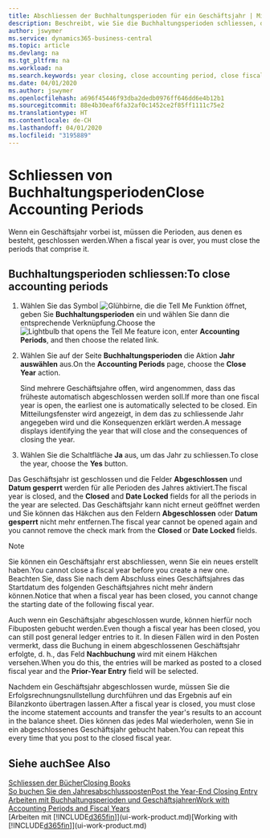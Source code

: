 ```yaml
---
title: Abschliessen der Buchhaltungsperioden für ein Geschäftsjahr | Microsoft Docs
description: Beschreibt, wie Sie die Buchhaltungsperioden schliessen, die das Geschäftsjahr ausmachen.
author: jswymer
ms.service: dynamics365-business-central
ms.topic: article
ms.devlang: na
ms.tgt_pltfrm: na
ms.workload: na
ms.search.keywords: year closing, close accounting period, close fiscal year, bank account detailed trial balance
ms.date: 04/01/2020
ms.author: jswymer
ms.openlocfilehash: a696f45446f93dba2dedb0976ff646dd6e4b12b1
ms.sourcegitcommit: 88e4b30eaf6fa32af0c1452ce2f85ff1111c75e2
ms.translationtype: HT
ms.contentlocale: de-CH
ms.lasthandoff: 04/01/2020
ms.locfileid: "3195889"
---
```

# <a name="close-accounting-periods"></a><span data-ttu-id="e8886-103">Schliessen von Buchhaltungsperioden</span><span class="sxs-lookup"><span data-stu-id="e8886-103">Close Accounting Periods</span></span>
<span data-ttu-id="e8886-104">Wenn ein Geschäftsjahr vorbei ist, müssen die Perioden, aus denen es besteht, geschlossen werden.</span><span class="sxs-lookup"><span data-stu-id="e8886-104">When a fiscal year is over, you must close the periods that comprise it.</span></span>

## <a name="to-close-accounting-periods"></a><span data-ttu-id="e8886-105">Buchhaltungsperioden schliessen:</span><span class="sxs-lookup"><span data-stu-id="e8886-105">To close accounting periods</span></span>
1. <span data-ttu-id="e8886-106">Wählen Sie das Symbol ![Glühbirne, die die Tell Me Funktion öffnet](media/ui-search/search_small.png "Tell Me-Funktion"), geben Sie **Buchhaltungsperioden** ein und wählen Sie dann die entsprechende Verknüpfung.</span><span class="sxs-lookup"><span data-stu-id="e8886-106">Choose the ![Lightbulb that opens the Tell Me feature](media/ui-search/search_small.png "Tell me what you want to do") icon, enter **Accounting Periods**, and then choose the related link.</span></span>
2. <span data-ttu-id="e8886-107">Wählen Sie auf der Seite **Buchhaltungsperioden** die Aktion **Jahr auswählen** aus.</span><span class="sxs-lookup"><span data-stu-id="e8886-107">On the **Accounting Periods** page, choose the **Close Year** action.</span></span>

    <span data-ttu-id="e8886-108">Sind mehrere Geschäftsjahre offen, wird angenommen, dass das früheste automatisch abgeschlossen werden soll.</span><span class="sxs-lookup"><span data-stu-id="e8886-108">If more than one fiscal year is open, the earliest one is automatically selected to be closed.</span></span> <span data-ttu-id="e8886-109">Ein Mitteilungsfenster wird angezeigt, in dem das zu schliessende Jahr angegeben wird und die Konsequenzen erklärt werden.</span><span class="sxs-lookup"><span data-stu-id="e8886-109">A message displays identifying the year that will close and the consequences of closing the year.</span></span>
3. <span data-ttu-id="e8886-110">Wählen Sie die Schaltfläche **Ja** aus, um das Jahr zu schliessen.</span><span class="sxs-lookup"><span data-stu-id="e8886-110">To close the year, choose the **Yes** button.</span></span>

<span data-ttu-id="e8886-111">Das Geschäftsjahr ist geschlossen und die Felder **Abgeschlossen** und **Datum gesperrt** werden für alle Perioden des Jahres aktiviert.</span><span class="sxs-lookup"><span data-stu-id="e8886-111">The fiscal year is closed, and the **Closed** and **Date Locked** fields for all the periods in the year are selected.</span></span> <span data-ttu-id="e8886-112">Das Geschäftsjahr kann nicht erneut geöffnet werden und Sie können das Häkchen aus den Feldern **Abgeschlossen** oder **Datum gesperrt** nicht mehr entfernen.</span><span class="sxs-lookup"><span data-stu-id="e8886-112">The fiscal year cannot be opened again and you cannot remove the check mark from the **Closed** or **Date Locked** fields.</span></span>

> [!NOTE]  
>   <span data-ttu-id="e8886-113">Sie können ein Geschäftsjahr erst abschliessen, wenn Sie ein neues erstellt haben.</span><span class="sxs-lookup"><span data-stu-id="e8886-113">You cannot close a fiscal year before you create a new one.</span></span> <span data-ttu-id="e8886-114">Beachten Sie, dass Sie nach dem Abschluss eines Geschäftsjahres das Startdatum des folgenden Geschäftsjahres nicht mehr ändern können.</span><span class="sxs-lookup"><span data-stu-id="e8886-114">Notice that when a fiscal year has been closed, you cannot change the starting date of the following fiscal year.</span></span>

<span data-ttu-id="e8886-115">Auch wenn ein Geschäftsjahr abgeschlossen wurde, können hierfür noch Fibuposten gebucht werden.</span><span class="sxs-lookup"><span data-stu-id="e8886-115">Even though a fiscal year has been closed, you can still post general ledger entries to it.</span></span> <span data-ttu-id="e8886-116">In diesen Fällen wird in den Posten vermerkt, dass die Buchung in einem abgeschlossenen Geschäftsjahr erfolgte, d. h., das Feld **Nachbuchung** wird mit einem Häkchen versehen.</span><span class="sxs-lookup"><span data-stu-id="e8886-116">When you do this, the entries will be marked as posted to a closed fiscal year and the **Prior-Year Entry** field will be selected.</span></span>

<span data-ttu-id="e8886-117">Nachdem ein Geschäftsjahr abgeschlossen wurde, müssen Sie die Erfolgsrechnungsnullstellung durchführen und das Ergebnis auf ein Bilanzkonto übertragen lassen.</span><span class="sxs-lookup"><span data-stu-id="e8886-117">After a fiscal year is closed, you must close the income statement accounts and transfer the year's results to an account in the balance sheet.</span></span> <span data-ttu-id="e8886-118">Dies können das jedes Mal wiederholen, wenn Sie in ein abgeschlossenes Geschäftsjahr gebucht haben.</span><span class="sxs-lookup"><span data-stu-id="e8886-118">You can repeat this every time that you post to the closed fiscal year.</span></span>

## <a name="see-also"></a><span data-ttu-id="e8886-119">Siehe auch</span><span class="sxs-lookup"><span data-stu-id="e8886-119">See Also</span></span>

[<span data-ttu-id="e8886-120">Schliessen der Bücher</span><span class="sxs-lookup"><span data-stu-id="e8886-120">Closing Books</span></span>](year-close-books.md)  
[<span data-ttu-id="e8886-121">So buchen Sie den Jahresabschlussposten</span><span class="sxs-lookup"><span data-stu-id="e8886-121">Post the Year-End Closing Entry</span></span>](year-how-post-year-end-close-entry.md)  
[<span data-ttu-id="e8886-122">Arbeiten mit Buchhaltungsperioden und Geschäftsjahren</span><span class="sxs-lookup"><span data-stu-id="e8886-122">Work with Accounting Periods and Fiscal Years</span></span>](finance-accounting-periods-and-fiscal-years.md)  
<span data-ttu-id="e8886-123">[Arbeiten mit [!INCLUDE[d365fin](includes/d365fin_md.md)]](ui-work-product.md)</span><span class="sxs-lookup"><span data-stu-id="e8886-123">[Working with [!INCLUDE[d365fin](includes/d365fin_md.md)]](ui-work-product.md)</span></span>
